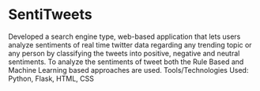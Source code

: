 # SentiTweets
Developed a search engine type, web-based application that lets users analyze sentiments of real time twitter data regarding any trending topic or any person by classifying the tweets into positive, negative and neutral sentiments.
To analyze the sentiments of tweet both the Rule Based and Machine Learning based approaches are used.
Tools/Technologies Used: Python, Flask, HTML, CSS
